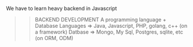 We have to learn heavy backend in Javascript 
>> BACKEND DEVELOPMENT 
A programming language + Database
Languages => Java, Javascript, PHP, golang, c++ (on a framework)
Datbase => Mongo, My Sql, Postgres, sqlite, etc (on ORM, ODM)